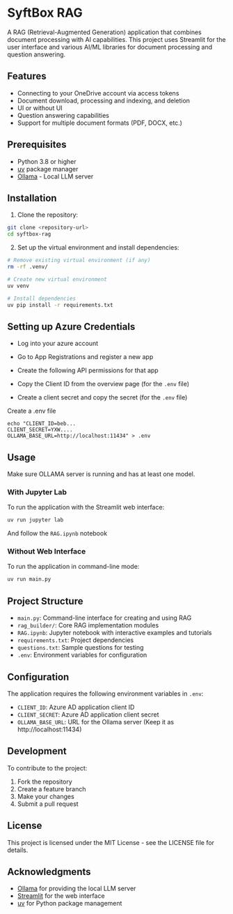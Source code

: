 # SyftBox RAG

A RAG (Retrieval-Augmented Generation) application that combines document processing with AI capabilities. This project uses Streamlit for the user interface and various AI/ML libraries for document processing and question answering.

## Features

- Connecting to your OneDrive account via access tokens
- Document download, processing and indexing, and deletion
- UI or without UI
- Question answering capabilities
- Support for multiple document formats (PDF, DOCX, etc.)

## Prerequisites

- Python 3.8 or higher
- [uv](https://github.com/astral-sh/uv) package manager
- [Ollama](https://ollama.ai/) - Local LLM server

## Installation

1. Clone the repository:
```bash
git clone <repository-url>
cd syftbox-rag
```

2. Set up the virtual environment and install dependencies:
```bash
# Remove existing virtual environment (if any)
rm -rf .venv/

# Create new virtual environment
uv venv

# Install dependencies
uv pip install -r requirements.txt
```

## Setting up Azure Credentials
- Log into your azure account
- Go to App Registrations and register a new app
- Create the following API permissions for that app

- Copy the Client ID from the overview page (for the `.env` file)

- Create a client secret and copy the secret (for the `.env` file)


Create a .env file 
```
echo "CLIENT_ID=beb...
CLIENT_SECRET=YXW....
OLLAMA_BASE_URL=http://localhost:11434" > .env
```



## Usage

Make sure OLLAMA server is running and has at least one model. 

### With Jupyter Lab

To run the application with the Streamlit web interface:

```bash
uv run jupyter lab
```

And follow the `RAG.ipynb` notebook

### Without Web Interface

To run the application in command-line mode:

```bash
uv run main.py
```

## Project Structure

- `main.py`: Command-line interface for creating and using RAG
- `rag_builder/`: Core RAG implementation modules
- `RAG.ipynb`: Jupyter notebook with interactive examples and tutorials
- `requirements.txt`: Project dependencies
- `questions.txt`: Sample questions for testing
- `.env`: Environment variables for configuration

## Configuration

The application requires the following environment variables in `.env`:

- `CLIENT_ID`: Azure AD application client ID
- `CLIENT_SECRET`: Azure AD application client secret
- `OLLAMA_BASE_URL`: URL for the Ollama server (Keep it as http://localhost:11434)

## Development

To contribute to the project:

1. Fork the repository
2. Create a feature branch
3. Make your changes
4. Submit a pull request

## License

This project is licensed under the MIT License - see the LICENSE file for details.

## Acknowledgments

- [Ollama](https://ollama.ai/) for providing the local LLM server
- [Streamlit](https://streamlit.io/) for the web interface
- [uv](https://github.com/astral-sh/uv) for Python package management
